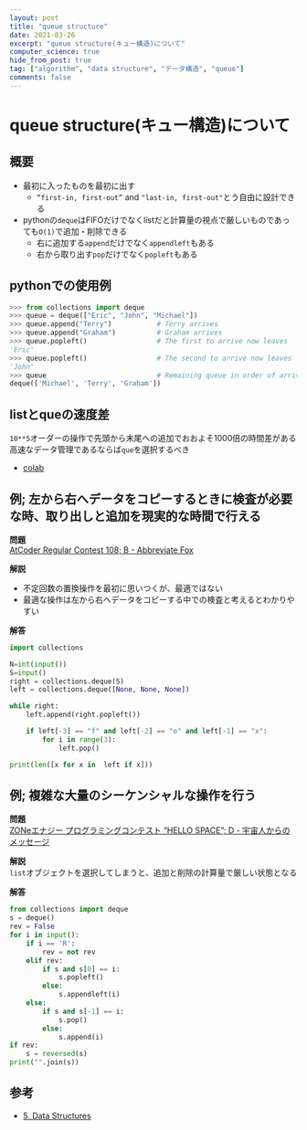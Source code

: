 ```yaml
---
layout: post
title: "queue structure"
date: 2021-03-26
excerpt: "queue structure(キュー構造)について"
computer_science: true
hide_from_post: true
tag: ["algorithm", "data structure", "データ構造", "queue"]
comments: false
---
```


# queue structure(キュー構造)について

## 概要
 - 最初に入ったものを最初に出す
   - `“first-in, first-out”` and `"last-in, first-out"`とう自由に設計できる
 - pythonの`deque`はFIFOだけでなくlistだと計算量の視点で厳しいものであっても`O(1)`で追加・削除できる
   - 右に追加する`append`だけでなく`appendleft`もある
   - 右から取り出す`pop`だけでなく`popleft`もある

## pythonでの使用例

```python
>>> from collections import deque
>>> queue = deque(["Eric", "John", "Michael"])
>>> queue.append("Terry")           # Terry arrives
>>> queue.append("Graham")          # Graham arrives
>>> queue.popleft()                 # The first to arrive now leaves
'Eric'
>>> queue.popleft()                 # The second to arrive now leaves
'John'
>>> queue                           # Remaining queue in order of arrival
deque(['Michael', 'Terry', 'Graham'])
```

## listとqueの速度差  

`10**5`オーダーの操作で先頭から末尾への追加でおおよそ1000倍の時間差がある  
高速なデータ管理であるならば`que`を選択するべき  
 - [colab](https://colab.research.google.com/drive/1jWNDYkRxYjm9ZBsm3P8ud-1WY3zKvWa8?usp=sharing)

## 例; 左から右へデータをコピーするときに検査が必要な時、取り出しと追加を現実的な時間で行える  

**問題**  
[AtCoder Regular Contest 108; B - Abbreviate Fox](https://atcoder.jp/contests/arc108/tasks/arc108_b)

**解説**  
 - 不定回数の置換操作を最初に思いつくが、最適ではない 
 - 最適な操作は左から右へデータをコピーする中での検査と考えるとわかりやすい

**解答**  
```python
import collections

N=int(input())
S=input()
right = collections.deque(S)
left = collections.deque([None, None, None])

while right:
    left.append(right.popleft())

    if left[-3] == "f" and left[-2] == "o" and left[-1] == "x":
        for i in range(3):
            left.pop()

print(len([x for x in  left if x]))
```




## 例; 複雑な大量のシーケンシャルな操作を行う

**問題**  
[ZONeエナジー プログラミングコンテスト “HELLO SPACE”; D - 宇宙人からのメッセージ](https://atcoder.jp/contests/zone2021/tasks/zone2021_d)  

**解説**  
`list`オブジェクトを選択してしまうと、追加と削除の計算量で厳しい状態となる  

**解答**  
```python
from collections import deque
s = deque()
rev = False
for i in input():
    if i == 'R':
        rev = not rev
    elif rev:
        if s and s[0] == i:
            s.popleft()
        else:
            s.appendleft(i)
    else:
        if s and s[-1] == i:
            s.pop()
        else:
            s.append(i)
if rev:
    s = reversed(s)
print("".join(s))
```


## 参考
 - [5. Data Structures](https://docs.python.org/3/tutorial/datastructures.html)

